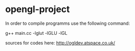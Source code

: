 # opengl-project

In order to compile programms use the following command:

g++ main.cc -lglut -lGLU -lGL

sources for codes here: http://ogldev.atspace.co.uk/

